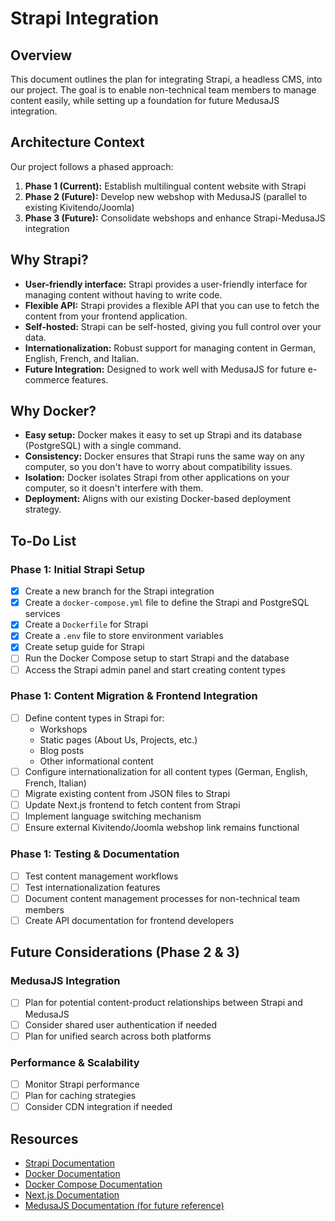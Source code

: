 # Strapi Integration

## Overview

This document outlines the plan for integrating Strapi, a headless CMS, into our project. The goal is to enable non-technical team members to manage content easily, while setting up a foundation for future MedusaJS integration.

## Architecture Context

Our project follows a phased approach:
1. **Phase 1 (Current):** Establish multilingual content website with Strapi
2. **Phase 2 (Future):** Develop new webshop with MedusaJS (parallel to existing Kivitendo/Joomla)
3. **Phase 3 (Future):** Consolidate webshops and enhance Strapi-MedusaJS integration

## Why Strapi?

- **User-friendly interface:** Strapi provides a user-friendly interface for managing content without having to write code.
- **Flexible API:** Strapi provides a flexible API that you can use to fetch the content from your frontend application.
- **Self-hosted:** Strapi can be self-hosted, giving you full control over your data.
- **Internationalization:** Robust support for managing content in German, English, French, and Italian.
- **Future Integration:** Designed to work well with MedusaJS for future e-commerce features.

## Why Docker?

- **Easy setup:** Docker makes it easy to set up Strapi and its database (PostgreSQL) with a single command.
- **Consistency:** Docker ensures that Strapi runs the same way on any computer, so you don't have to worry about compatibility issues.
- **Isolation:** Docker isolates Strapi from other applications on your computer, so it doesn't interfere with them.
- **Deployment:** Aligns with our existing Docker-based deployment strategy.

## To-Do List

### Phase 1: Initial Strapi Setup
- [x] Create a new branch for the Strapi integration
- [x] Create a `docker-compose.yml` file to define the Strapi and PostgreSQL services
- [x] Create a `Dockerfile` for Strapi
- [x] Create a `.env` file to store environment variables
- [x] Create setup guide for Strapi
- [ ] Run the Docker Compose setup to start Strapi and the database
- [ ] Access the Strapi admin panel and start creating content types

### Phase 1: Content Migration & Frontend Integration
- [ ] Define content types in Strapi for:
  - Workshops
  - Static pages (About Us, Projects, etc.)
  - Blog posts
  - Other informational content
- [ ] Configure internationalization for all content types (German, English, French, Italian)
- [ ] Migrate existing content from JSON files to Strapi
- [ ] Update Next.js frontend to fetch content from Strapi
- [ ] Implement language switching mechanism
- [ ] Ensure external Kivitendo/Joomla webshop link remains functional

### Phase 1: Testing & Documentation
- [ ] Test content management workflows
- [ ] Test internationalization features
- [ ] Document content management processes for non-technical team members
- [ ] Create API documentation for frontend developers

## Future Considerations (Phase 2 & 3)

### MedusaJS Integration
- [ ] Plan for potential content-product relationships between Strapi and MedusaJS
- [ ] Consider shared user authentication if needed
- [ ] Plan for unified search across both platforms

### Performance & Scalability
- [ ] Monitor Strapi performance
- [ ] Plan for caching strategies
- [ ] Consider CDN integration if needed

## Resources

- [Strapi Documentation](https://docs.strapi.io/)
- [Docker Documentation](https://docs.docker.com/)
- [Docker Compose Documentation](https://docs.docker.com/compose/)
- [Next.js Documentation](https://nextjs.org/docs)
- [MedusaJS Documentation (for future reference)](https://docs.medusajs.com/) 